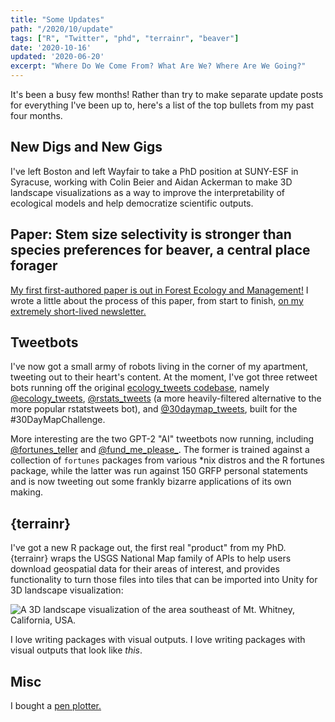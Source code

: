 ```yaml
---
title: "Some Updates"
path: "/2020/10/update"
tags: ["R", "Twitter", "phd", "terrainr", "beaver"]
date: '2020-10-16'
updated: '2020-06-20'
excerpt: "Where Do We Come From? What Are We? Where Are We Going?"
---
```


It's been a busy few months! Rather than try to make separate update posts for everything I've been up to, here's a list of the top bullets from my past four months.

## New Digs and New Gigs

I've left Boston and left Wayfair to take a PhD position at SUNY-ESF in Syracuse, working with Colin Beier and Aidan Ackerman to make 3D landscape visualizations as a way to improve the interpretability of ecological models and help democratize scientific outputs. 


## Paper: Stem size selectivity is stronger than species preferences for beaver, a central place forager

[My first first-authored paper is out in Forest Ecology and Management!](https://www.sciencedirect.com/science/article/abs/pii/S0378112720311002) I wrote a little about the process of this paper, from start to finish, [on my extremely short-lived newsletter.](https://systematica.substack.com/p/the-making-of)


## Tweetbots

I've now got a small army of robots living in the corner of my apartment, tweeting out to their heart's content. At the moment, I've got three retweet bots running off the original [ecology_tweets codebase](https://github.com/mikemahoney218/retweet_bot), namely [@ecology_tweets](https://twitter.com/ecology_tweets), [@rstats_tweets](https://twitter.com/rstats_tweets) (a more heavily-filtered alternative to the more popular rstatstweets bot), and [@30daymap_tweets](https://twitter.com/30daymap_tweets), built for the \#30DayMapChallenge.

More interesting are the two GPT-2 "AI" tweetbots now running, including [@fortunes_teller](https://twitter.com/fortunes_teller) and [@fund_me_please_](https://twitter.com/fund_me_please_). The former is trained against a collection of `fortunes` packages from various *nix distros and the R fortunes package, while the latter was run against 150 GRFP personal statements and is now tweeting out some frankly bizarre applications of its own making.


## {terrainr}

I've got a new R package out, the first real "product" from my PhD. {terrainr} wraps the USGS National Map family of APIs to help users download geospatial data for their areas of interest, and provides functionality to turn those files into tiles that can be imported into Unity for 3D landscape visualization:

![A 3D landscape visualization of the area southeast of Mt. Whitney, California, USA.](/img/blog/terrainr.jpg)

I love writing packages with visual outputs. I love writing packages with visual outputs that look like _this_. 


## Misc

I bought a [pen plotter.](https://www.instagram.com/p/CDJVN-JlB5R/)